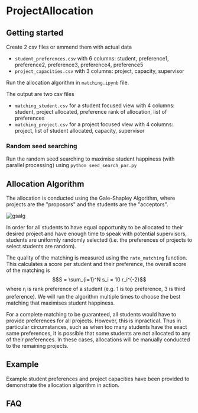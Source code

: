 # ProjectAllocation

## Getting started
Create 2 csv files or ammend them with actual data
- `student_preferences.csv` with 6 columns: student, preference1, preference2, preference3, preference4, preference5
- `project_capacities.csv` with 3 columns: project, capacity, supervisor

Run the allocation algorithm in `matching.ipynb` file.

The output are two csv files
- `matching_student.csv` for a student focused view with 4 columns: student, project allocated, preference rank of allocation, list of preferences
- `matching_project.csv` for a project focused view with 4 columns: project, list of student allocated, capacity, supervisor

### Random seed searching
Run the random seed searching to maximise student happiness (with parallel processing) using `python seed_search_par.py`

## Allocation Algorithm
The allocation is conducted using the Gale-Shapley Algorithm, where projects are the "proposors" and the students are the "acceptors".

![gsalg](https://upload.wikimedia.org/wikipedia/commons/thumb/5/52/Gale-Shapley.gif/731px-Gale-Shapley.gif)

In order for all students to have equal opportunity to be allocated to their desired project and have enough time to speak with potential supervisors, students are uniformly randomly selected (i.e. the preferences of projects to select students are random). 

The quality of the matching is measured using the `rate_matching` function. This calculates a score per student and their preference, the overall score of the matching is 
$$S = \sum_{i=1}^N s_i = 10 r_i^{-2}$$
 where $r_i$ is rank preference of a student (e.g. 1 is top preference, 3 is third preference). We will run the algorithm multiple times to choose the best matching that maximises student happiness.

For a complete matching to be guaranteed, all students would have to provide preferences for all projects. However, this is inpractical. Thus in particular circumstances, such as when too many students have the exact same preferences, it is possible that some students are not allocated to any of their preferences. In these cases, allocations will be manually conducted to the remaining projects.

## Example
Example student preferences and project capacities have been provided to demonstrate the allocation algorithm in action.

## FAQ

